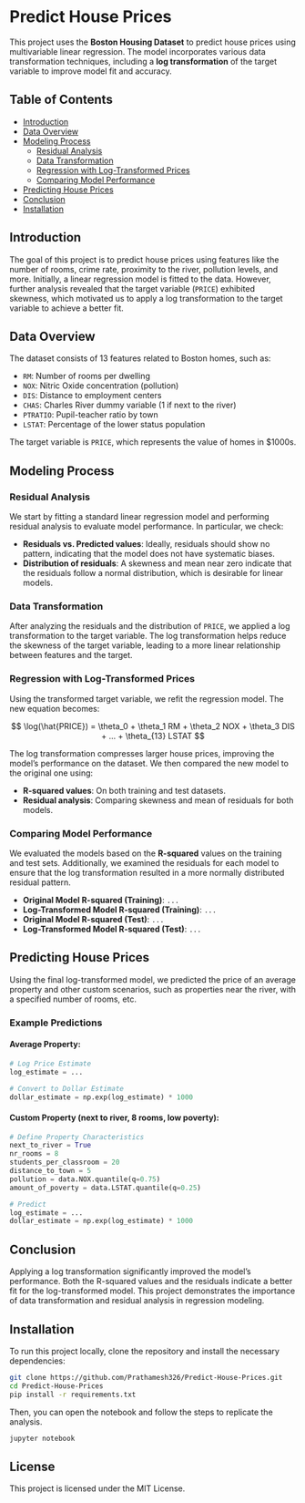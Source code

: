 
# Predict House Prices

This project uses the **Boston Housing Dataset** to predict house prices using multivariable linear regression. The model incorporates various data transformation techniques, including a **log transformation** of the target variable to improve model fit and accuracy.

## Table of Contents
- [Introduction](#introduction)
- [Data Overview](#data-overview)
- [Modeling Process](#modeling-process)
  - [Residual Analysis](#residual-analysis)
  - [Data Transformation](#data-transformation)
  - [Regression with Log-Transformed Prices](#regression-with-log-transformed-prices)
  - [Comparing Model Performance](#comparing-model-performance)
- [Predicting House Prices](#predicting-house-prices)
- [Conclusion](#conclusion)
- [Installation](#installation)

## Introduction

The goal of this project is to predict house prices using features like the number of rooms, crime rate, proximity to the river, pollution levels, and more. Initially, a linear regression model is fitted to the data. However, further analysis revealed that the target variable (`PRICE`) exhibited skewness, which motivated us to apply a log transformation to the target variable to achieve a better fit.

## Data Overview

The dataset consists of 13 features related to Boston homes, such as:
- `RM`: Number of rooms per dwelling
- `NOX`: Nitric Oxide concentration (pollution)
- `DIS`: Distance to employment centers
- `CHAS`: Charles River dummy variable (1 if next to the river)
- `PTRATIO`: Pupil-teacher ratio by town
- `LSTAT`: Percentage of the lower status population

The target variable is `PRICE`, which represents the value of homes in $1000s.

## Modeling Process

### Residual Analysis

We start by fitting a standard linear regression model and performing residual analysis to evaluate model performance. In particular, we check:
- **Residuals vs. Predicted values**: Ideally, residuals should show no pattern, indicating that the model does not have systematic biases.
- **Distribution of residuals**: A skewness and mean near zero indicate that the residuals follow a normal distribution, which is desirable for linear models.

### Data Transformation

After analyzing the residuals and the distribution of `PRICE`, we applied a log transformation to the target variable. The log transformation helps reduce the skewness of the target variable, leading to a more linear relationship between features and the target.

### Regression with Log-Transformed Prices

Using the transformed target variable, we refit the regression model. The new equation becomes:

$$ \log(\hat{PRICE}) = \theta_0 + \theta_1 RM + \theta_2 NOX + \theta_3 DIS + ... + \theta_{13} LSTAT $$

The log transformation compresses larger house prices, improving the model’s performance on the dataset. We then compared the new model to the original one using:
- **R-squared values**: On both training and test datasets.
- **Residual analysis**: Comparing skewness and mean of residuals for both models.

### Comparing Model Performance

We evaluated the models based on the **R-squared** values on the training and test sets. Additionally, we examined the residuals for each model to ensure that the log transformation resulted in a more normally distributed residual pattern.

- **Original Model R-squared (Training)**: `...`
- **Log-Transformed Model R-squared (Training)**: `...`
- **Original Model R-squared (Test)**: `...`
- **Log-Transformed Model R-squared (Test)**: `...`

## Predicting House Prices

Using the final log-transformed model, we predicted the price of an average property and other custom scenarios, such as properties near the river, with a specified number of rooms, etc.

### Example Predictions

#### Average Property:
```python
# Log Price Estimate
log_estimate = ...

# Convert to Dollar Estimate
dollar_estimate = np.exp(log_estimate) * 1000
```

#### Custom Property (next to river, 8 rooms, low poverty):
```python
# Define Property Characteristics
next_to_river = True
nr_rooms = 8
students_per_classroom = 20
distance_to_town = 5
pollution = data.NOX.quantile(q=0.75)
amount_of_poverty = data.LSTAT.quantile(q=0.25)

# Predict
log_estimate = ...
dollar_estimate = np.exp(log_estimate) * 1000
```

## Conclusion

Applying a log transformation significantly improved the model’s performance. Both the R-squared values and the residuals indicate a better fit for the log-transformed model. This project demonstrates the importance of data transformation and residual analysis in regression modeling.

## Installation

To run this project locally, clone the repository and install the necessary dependencies:

```bash
git clone https://github.com/Prathamesh326/Predict-House-Prices.git
cd Predict-House-Prices
pip install -r requirements.txt
```

Then, you can open the notebook and follow the steps to replicate the analysis.

```bash
jupyter notebook
```

## License

This project is licensed under the MIT License.
